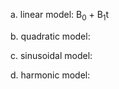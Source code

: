 

a. linear model: B<sub>0</sub> + B<sub>1</sub>t

b. quadratic model:

c. sinusoidal model:

d. harmonic model:
